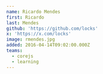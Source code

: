 ```yaml
---
name: Ricardo Mendes
first: Ricardo
last: Mendes
github: 'https://github.com/locks'
x: 'https://x.com/locks'
image: rmendes.jpg
added: 2016-04-14T09:02:00.000Z
teams:
  - corejs
  - learning
---
```

